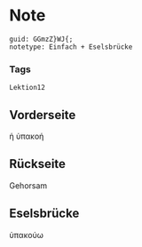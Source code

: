 # Note
```
guid: GGmzZ}WJ{;
notetype: Einfach + Eselsbrücke
```

### Tags
```
Lektion12
```

## Vorderseite
ἡ ὑπακοή

## Rückseite
Gehorsam

## Eselsbrücke
ὑπακούω

